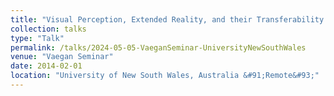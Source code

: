 ```yaml
---
title: "Visual Perception, Extended Reality, and their Transferability into Medical Applications"
collection: talks
type: "Talk"
permalink: /talks/2024-05-05-VaeganSeminar-UniversityNewSouthWales
venue: "Vaegan Seminar"
date: 2014-02-01
location: "University of New South Wales, Australia &#91;Remote&#93;"
---
```


<!---
This talk will present some examples of how fundamental concepts on visual perception can be integrated into the design of extended reality applications to promote successful transferability into medical applications. I will first introduce some of the challenges faced when designing mixed reality solutions for medical applications and describe how integrating fundamental concepts of visual perception can contribute to overcoming some of these challenges.

In addition, I will exemplify how the use of virtual environments can enable the generation of synthetic datasets, and contribute to the development of learning-based algorithms and training systems.

Lastly, I will present how learning-based and extended reality algorithms can be combined to enable the visualization of anatomical structures using multiple imaging modalities during surgical procedures in orthopedics.
-->
